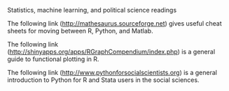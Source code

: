 Statistics, machine learning, and political science readings

The following link (<http://mathesaurus.sourceforge.net>) gives useful cheat sheets for moving between R, Python, and Matlab.

The following link (<http://shinyapps.org/apps/RGraphCompendium/index.php>) is a general guide to functional plotting in R.

The following link (<http://www.pythonforsocialscientists.org>) is a general introduction to Python for R and Stata users in the social sciences.
